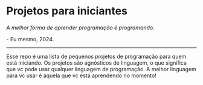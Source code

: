 # Projetos para iniciantes

_A melhor forma de aprender programação é programando._

\- Eu mesmo, 2024.

--------

Esse repo é uma lista de pequenos projetos de programação para quem está iniciando.
Os projetos são agnósticos de linguagem, o que significa que vc pode usar qualquer linguagem de programação. A melhor linguagem para vc usar é aquela que vc está aprendendo no momento!


